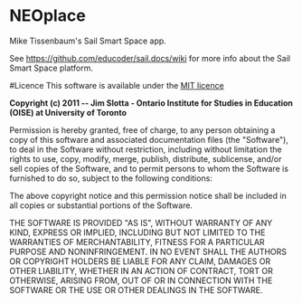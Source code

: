 NEOplace
========

Mike Tissenbaum&#39;s Sail Smart Space app.

See https://github.com/educoder/sail.docs/wiki for more info about the Sail Smart Space platform.

#Licence
This software is available under the [MIT licence](http://www.opensource.org/licenses/mit-license.php)

**Copyright (c) 2011 -- Jim Slotta - Ontario Institute for Studies in Education (OISE) at University of Toronto**

Permission is hereby granted, free of charge, to any person obtaining a copy of this software and associated documentation files (the "Software"), to deal in the Software without restriction, including without limitation the rights to use, copy, modify, merge, publish, distribute, sublicense, and/or sell copies of the Software, and to permit persons to whom the Software is furnished to do so, subject to the following conditions:

The above copyright notice and this permission notice shall be included in all copies or substantial portions of the Software.

THE SOFTWARE IS PROVIDED "AS IS", WITHOUT WARRANTY OF ANY KIND, EXPRESS OR IMPLIED, INCLUDING BUT NOT LIMITED TO THE WARRANTIES OF MERCHANTABILITY, FITNESS FOR A PARTICULAR PURPOSE AND NONINFRINGEMENT. IN NO EVENT SHALL THE AUTHORS OR COPYRIGHT HOLDERS BE LIABLE FOR ANY CLAIM, DAMAGES OR OTHER LIABILITY, WHETHER IN AN ACTION OF CONTRACT, TORT OR OTHERWISE, ARISING FROM, OUT OF OR IN CONNECTION WITH THE SOFTWARE OR THE USE OR OTHER DEALINGS IN THE SOFTWARE.
